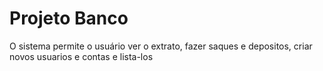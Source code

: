 # Projeto Banco
O sistema permite o usuário ver o extrato, fazer saques e depositos, criar novos usuarios e contas e lista-los
